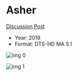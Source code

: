 # Asher

[Discussion Post](https://www.avsforum.com/threads/bass-eq-for-filtered-movies.2995212/post-57409024)

* Year: 2018
* Format: DTS-HD MA 5.1

![img 0](https://i.imgur.com/LmsR1vb.jpg)

![img 1](https://i.imgur.com/oPRkSzo.jpg)

